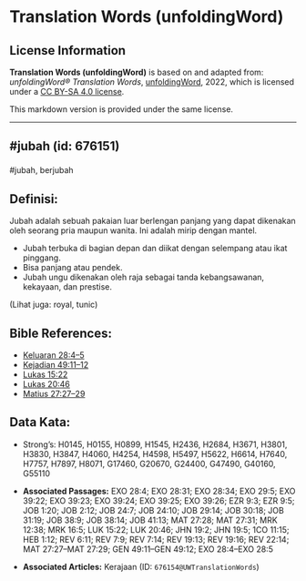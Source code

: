 # Translation Words (unfoldingWord)

## License Information

**Translation Words (unfoldingWord)** is based on and adapted from: _unfoldingWord® Translation Words_, [unfoldingWord](https://unfoldingword.org/utw), 2022, which is licensed under a [CC BY-SA 4.0 license](https://creativecommons.org/licenses/by-sa/4.0/legalcode.en).

This markdown version is provided under the same license.



--------------------------------

## <p>#jubah (id: 676151)

\#jubah, berjubah

Definisi:
---------

Jubah adalah sebuah pakaian luar berlengan panjang yang dapat dikenakan oleh seorang pria maupun wanita. Ini adalah mirip dengan mantel.

* Jubah terbuka di bagian depan dan diikat dengan selempang atau ikat pinggang.
* Bisa panjang atau pendek.
* Jubah ungu dikenakan oleh raja sebagai tanda kebangsawanan, kekayaan, dan prestise.

(Lihat juga: royal, tunic)

Bible References:
-----------------

* [Keluaran 28:4–5](https://ref.ly/Exod28:4-Exod28:5)
* [Kejadian 49:11–12](https://ref.ly/Gen49:11-Gen49:12)
* [Lukas 15:22](https://ref.ly/Luke15:22)
* [Lukas 20:46](https://ref.ly/Luke20:46)
* [Matius 27:27–29](https://ref.ly/Matt27:27-Matt27:29)

Data Kata:
----------

* Strong’s: H0145, H0155, H0899, H1545, H2436, H2684, H3671, H3801, H3830, H3847, H4060, H4254, H4598, H5497, H5622, H6614, H7640, H7757, H7897, H8071, G17460, G20670, G24400, G47490, G40160, G55110

* **Associated Passages:** EXO 28:4; EXO 28:31; EXO 28:34; EXO 29:5; EXO 39:22; EXO 39:23; EXO 39:24; EXO 39:25; EXO 39:26; EZR 9:3; EZR 9:5; JOB 1:20; JOB 2:12; JOB 24:7; JOB 24:10; JOB 29:14; JOB 30:18; JOB 31:19; JOB 38:9; JOB 38:14; JOB 41:13; MAT 27:28; MAT 27:31; MRK 12:38; MRK 16:5; LUK 15:22; LUK 20:46; JHN 19:2; JHN 19:5; 1CO 11:15; HEB 1:12; REV 6:11; REV 7:9; REV 7:14; REV 19:13; REV 19:16; REV 22:14; MAT 27:27–MAT 27:29; GEN 49:11–GEN 49:12; EXO 28:4–EXO 28:5
* **Associated Articles:** Kerajaan (ID: `676154@UWTranslationWords`)

